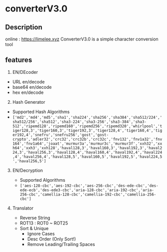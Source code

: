 # converterV3.0
## Description
online : https://limelee.xyz
ConverterV3.0 is a simple character conversion tool

## features
1. EN/DEcoder
  - URL en/decode
  - base64 en/decode
  - hex en/decode

2. Hash Generator
  - Supported Hash Algorithms
  - ``` ['md2','md4','md5','sha1','sha224','sha256','sha384','sha512/224','sha512/256','sha512','sha3-224','sha3-256','sha3-384','sha3-512','ripemd128','ripemd160','ripemd256','ripemd320','whirlpool','tiger128,3','tiger160,3','tiger192,3','tiger128,4','tiger160,4','tiger192,4','snefru','snefru256','gost','gost-crypto','adler32','crc32','crc32b','crc32c','fnv132','fnv1a32','fnv164','fnv1a64','joaat','murmur3a','murmur3c','murmur3f','xxh32','xxh64','xxh3','xxh128','haval128,3','haval160,3','haval192,3','haval224,3','haval256,3','haval128,4','haval160,4','haval192,4','haval224,4','haval256,4','haval128,5','haval160,5','haval192,5','haval224,5','haval256,5'] ```

3. EN/Decryption
   - Supported Algorithms
   - ``` ['aes-128-cbc','aes-192-cbc','aes-256-cbc','des-ede-cbc','des-ede-ecb','des-ede3-cbc','aria-128-cbc','aria-192-cbc','aria-256-cbc','camellia-128-cbc','camellia-192-cbc','camellia-256-cbc'] ```

4. Translator
   - Reverse String
   - ROT13 : ROT0 ~ ROT25
   - Sort & Unique
       - Ignore Cases
       - Desc Order (Only Sort!)
       - Remove Leading/Trailing Spaces
